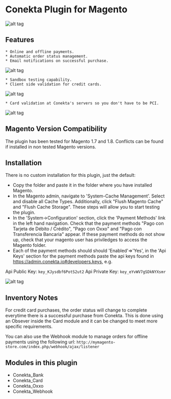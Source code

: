 Conekta Plugin for Magento
==========================

![alt tag](https://raw.github.com/conekta/conekta-magento/master/readme_files/cover.png)

Features
--------

	* Online and offline payments.
	* Automatic order status management.
	* Email notifications on successful purchase.

![alt tag](https://raw.github.com/conekta/conekta-magento/master/invoice.png)

	* Sandbox testing capability.
	* Client side validation for credit cards.

![alt tag](https://raw.github.com/conekta/conekta-magento/master/validation.png)

	* Card validation at Conekta's servers so you don't have to be PCI.

![alt tag](https://raw.github.com/conekta/conekta-magento/master/server_validation_at_conekta.png)

Magento Version Compatibility
-----------------------------
The plugin has been tested for Magento 1.7 and 1.8. Conflicts can be found if installed in non tested Magento versions.

Installation
-----------

There is no custom installation for this plugin, just the default:

  * Copy the folder and paste it in the folder where you have installed Magento.
  * In the Magento admin, navigate to 'System-Cache Management'. Select and disable all Cache Types.  Additionally, click "Flush Magento Cache" and "Flush Cache Storage".  These steps will allow you to start testing the plugin.
  * In the 'System->Configuration' section, click the 'Payment Methods' link in the left hand navigation.  Check that the payment methods "Pago con Tarjeta de Débito / Crédito", "Pago con Oxxo" and "Pago con Transferencia Bancaria" appear. If these payment methods do not show up, check that your magento user has priviledges to access the Magento folder.
  * Each of the payment methods should should 'Enabled'=>'Yes', in the 'Api Keys' section for the payment methods paste the api keys found in https://admin.conekta.io#developers.keys, e.g.
    
Api Public Key: 
    `key_KJysdbf6PotS2ut2`
Api Private Key: 
    `key_eYvWV7gSDkNYXsmr`
    
![alt tag](https://raw.github.com/conekta/conekta-magento/master/admin.png)

Inventory Notes
---------------

For credit card purchases, the order status will change to complete everytime there is a successful purchase from Conekta. This is done using an Obsever inside the Card module and it can be changed to meet more specific requirements. 

You can also use the Webhook module to manage orders for offline payments using the following url:
    `http://mymagento-store.com/index.php/webhook/ajax/listener`

Modules in this plugin
-----------

  * Conekta_Bank
  * Conekta_Card
  * Conekta_Oxxo
  * Conekta_Webhook

